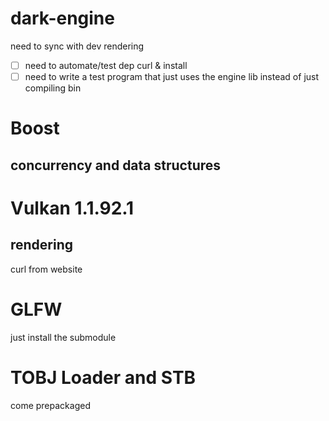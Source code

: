 # dark-engine
need to sync with dev rendering

 - [ ] need to automate/test dep curl & install
 - [ ] need to write a test program that just uses the engine lib instead of just compiling bin

# Boost
## concurrency and data structures

# Vulkan 1.1.92.1
## rendering
curl from website

# GLFW
just install the submodule

# TOBJ Loader and STB
come prepackaged
